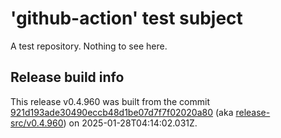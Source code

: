 # 'github-action' test subject

A test repository. Nothing to see here.


## Release build info

This release v0.4.960 was built from the commit [921d193ade30490eccb48d1be07d7f7f02020a80](https://github.com/kattecon/gh-release-test-ga/tree/921d193ade30490eccb48d1be07d7f7f02020a80) (aka [release-src/v0.4.960](https://github.com/kattecon/gh-release-test-ga/tree/release-src/v0.4.960)) on 2025-01-28T04:14:02.031Z.
        